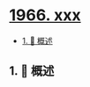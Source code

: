 # [1966. xxx](https://github.com/Tdahuyou/TNotes.leetcode/tree/main/notes/1966.%20xxx)

<!-- region:toc -->

- [1. 📝 概述](#1--概述)

<!-- endregion:toc -->

## 1. 📝 概述
